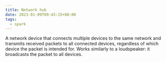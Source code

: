 ```yaml
---
title: Network hub
date: 2023-01-09T09:43:15+08:00
tags:
  - spark
---
```


A network device that connects multiple devices to the same network and transmits received packets to all connected devices, regardless of which device the packet is intended for. Works similarly to a loudspeaker: it broadcasts the packet to all devices.
